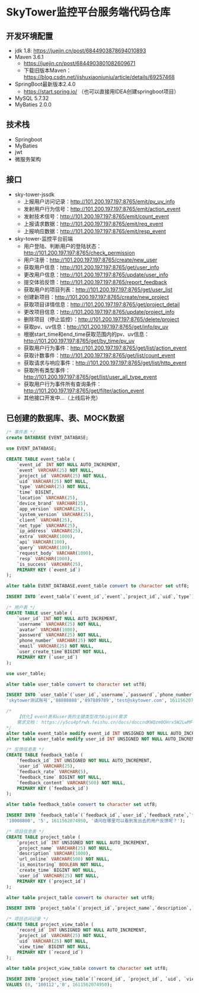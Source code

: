 # SkyTower监控平台服务端代码仓库

## 开发环境配置
- jdk 1.8: https://juejin.cn/post/6844903878694010893 
- Maven 3.6.1
    - https://juejin.cn/post/6844903801082609671 
    - 下载旧版本Maven：https://blog.csdn.net/jishuxiaoniuniu/article/details/69257468
- SpringBoot最新版本2.4.0
    - https://start.spring.io/ （也可以直接用IDEA创建springboot项目）
- MySQL 5.7.32
- MyBaties 2.0.0

## 技术栈
- Springboot
- MyBaties
- jwt
- 微服务架构

## 接口
- sky-tower-jssdk
    - 上报用户访问记录：http://101.200.197.197:8765/emit/pv_uv_info
    - 发射用户行为信号：http://101.200.197.197:8765/emit/action_event
    - 发射技术信号：http://101.200.197.197:8765/emit/count_event
    - 上报请求数据：http://101.200.197.197:8765/emit/req_event
    - 上报响应数据：http://101.200.197.197:8765/emit/resp_event
- sky-tower-监控平台前端
    - 用户登陆、判断用户的登陆状态：http://101.200.197.197:8765/check_permission
    - 用户注册：http://101.200.197.197:8765/create/new_user
    - 获取用户信息：http://101.200.197.197:8765/get/user_info
    - 更改用户信息：http://101.200.197.197:8765/update/user_info
    - 提交体验反馈：http://101.200.197.197:8765/report_feedback
    - 获取用户的项目列表：http://101.200.197.197:8765/get/user_list
    - 创建新项目：http://101.200.197.197:8765/create/new_project
    - 获取项目详情信息：http://101.200.197.197:8765/get/project_detail
    - 更改项目信息：http://101.200.197.197:8765/update/project_info
    - 删除项目（停止监控）：http://101.200.197.197:8765/delete/project
    - 获取pv、uv信息：http://101.200.197.197:8765/get/info/pv_uv
    - 根据start_time和end_time获取范围内的pv、uv信息：http://101.200.197.197:8765/get/by_time/pv_uv
    - 获取用户行为事件：http://101.200.197.197:8765/get/list/action_event
    - 获取计数事件：http://101.200.197.197:8765/get/list/count_event
    - 获取请求与响应事件：http://101.200.197.197:8765/get/list/http_event
    - 获取所有类型事件：http://101.200.197.197:8765/get/list/user_all_type_event
    - 获取用户行为事件所有查询条件：http://101.200.197.197:8765/get/filter/action_event
    - 其他接口开发中...（上线后补充）
    
## 已创建的数据库、表、MOCK数据
```sql
/* 事件表 */
create DATABASE EVENT_DATABASE;

use EVENT_DATABASE;

CREATE TABLE event_table (
    `event_id` INT NOT NULL AUTO_INCREMENT,
    `event` VARCHAR(25) NOT NULL,
    `project_id` VARCHAR(25) NOT NULL,
    `uid` VARCHAR(25) NOT NULL,
    `type` VARCHAR(25) NOT NULL,
    `time` BIGINT,
    `location` VARCHAR(25),
    `device_brand` VARCHAR(25),
    `app_version` VARCHAR(25),
    `system_version` VARCHAR(25),
    `client` VARCHAR(25),
    `net_type` VARCHAR(25),
    `ip_address` VARCHAR(25),
    `extra` VARCHAR(1000),
    `api` VARCHAR(100),
    `query` VARCHAR(100),
    `request_body` VARCHAR(1000),
    `resp` VARCHAR(1000),
    `is_success` VARCHAR(25),
    PRIMARY KEY (`event_id`)
);  

alter table EVENT_DATABASE.event_table convert to character set utf8;

INSERT INTO `event_table`(`event_id`,`event`,`project_id`,`uid`,`type`) VALUES (10001,'image_upload','5612300','897889789','count');  

/* 用户表 */
CREATE TABLE user_table (
    `user_id` INT NOT NULL AUTO_INCREMENT,
    `username` VARCHAR(25) NOT NULL,
    `avatar` VARCHAR(1000),
    `password` VARCHAR(25) NOT NULL,
    `phone_number` VARCHAR(25) NOT NULL,
    `email` VARCHAR(25) NOT NULL,
    `user_create_time`BIGINT NOT NULL,
    PRIMARY KEY (`user_id`)
);  

use user_table;

alter table user_table convert to character set utf8;

INSERT INTO `user_table`(`user_id`,`username`,`password`,`phone_number`,`email`, `user_create_time`) VALUES (10088888,
'skytower测试账号','88888888','897889789','test@skytower.com', 1611562074950);

/*
    【优化】event表和user表的主键类型改为bigint需求
    需求文档： https://y5cu4pfrwh.feishu.cn/docs/doccndKWQzm0OHrx5W2LwMFrmTh
*/
alter table event_table modify event_id INT UNSIGNED NOT NULL AUTO_INCREMENT;
alter table user_table modify user_id INT UNSIGNED NOT NULL AUTO_INCREMENT;

/* 反馈信息表 */
CREATE TABLE feedback_table (
    `feedback_id` INT UNSIGNED NOT NULL AUTO_INCREMENT,
    `user_id` VARCHAR(25),
    `feedback_rate` VARCHAR(5),
    `feedback_time` BIGINT NOT NULL,
    `feedback_content` VARCHAR(500) NOT NULL,
    PRIMARY KEY (`feedback_id`)
);  

alter table feedback_table convert to character set utf8;

INSERT INTO `feedback_table`(`feedback_id`,`user_id`,`feedback_rate`,`feedback_time`,`feedback_content`) VALUES (1001,
'10008800', '5', 1611562074950, '请问在哪里可以看到发出去的用户反馈呢？');

/* 项目信息表 */
CREATE TABLE project_table (
    `project_id` INT UNSIGNED NOT NULL AUTO_INCREMENT,
    `project_name` VARCHAR(25) NOT NULL,
    `description` VARCHAR(1000),
    `url_online` VARCHAR(500) NOT NULL,
    `is_monitoring` BOOLEAN NOT NULL,
    `create_time` BIGINT NOT NULL,
    `user_id` VARCHAR(25) NOT NULL,
    PRIMARY KEY (`project_id`)
); 

alter table project_table convert to character set utf8;

INSERT INTO `project_table`(`project_id`,`project_name`,`description`,`url_online`,`is_monitoring`, `create_time`, `user_id`) VALUES (100111, 'cat的个人博客', 'cat的个人心情随笔', 'https://www.hahaha123456.com', 1, 1611562074950, '10008800');

/* 项目访问记录 */
CREATE TABLE project_view_table (
    `record_id` INT UNSIGNED NOT NULL AUTO_INCREMENT,
    `project_id` VARCHAR(25) NOT NULL,
    `uid` VARCHAR(25) NOT NULL,
    `view_time` BIGINT NOT NULL,
    PRIMARY KEY (`record_id`)
); 

alter table project_view_table convert to character set utf8;

INSERT INTO `project_view_table`(`record_id`, `project_id`, `uid`, `view_time`) 
VALUES (0, '100112','0', 1611562074950);
```

